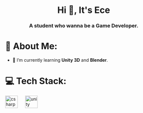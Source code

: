 <h1 align="center">Hi 👋, It's Ece</h1>
<h3 align="center">A student who wanna be a Game Developer.</h3>

# 💫 About Me:
- 🌱 I’m currently learning **Unity 3D** and **Blender**.

# 💻 Tech Stack:
<div align="left">
  <img src="https://cdn.jsdelivr.net/gh/devicons/devicon/icons/csharp/csharp-original.svg" height="40" alt="csharp logo"  />
  <img width="16" />
  <img src="https://cdn.jsdelivr.net/gh/devicons/devicon/icons/unity/unity-original.svg" height="40" alt="unity logo"  />
</div>


